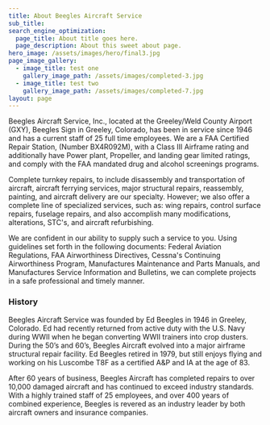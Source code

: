 ```yaml
---
title: About Beegles Aircraft Service
sub_title: 
search_engine_optimization:
  page_title: About title goes here.
  page_description: About this sweet about page.
hero_image: /assets/images/hero/final3.jpg
page_image_gallery:
  - image_title: test one
    gallery_image_path: /assets/images/completed-3.jpg
  - image_title: test two
    gallery_image_path: /assets/images/completed-7.jpg
layout: page
---
```


Beegles Aircraft Service, Inc., located at the Greeley/Weld County Airport (GXY), Beegles Sign in Greeley, Colorado, has been in service since 1946 and has a current staff of 25 full time employees. We are a FAA Certified Repair Station, (Number BX4R092M), with a Class III Airframe rating and additionally have Power plant, Propeller, and landing gear limited ratings, and comply with the FAA mandated drug and alcohol screenings programs.

Complete turnkey repairs, to include disassembly and transportation of aircraft, aircraft ferrying services, major structural repairs, reassembly, painting, and aircraft delivery are our specialty. However; we also offer a complete line of specialized services, such as: wing repairs, control surface repairs, fuselage repairs, and also accomplish many modifications, alterations, STC's, and aircraft refurbishing.&nbsp;

We are confident in our ability to supply such a service to you. Using guidelines set forth in the following documents: Federal Aviation Regulations, FAA Airworthiness Directives, Cessna's Continuing Airworthiness Program, Manufactures Maintenance and Parts Manuals, and Manufactures Service Information and Bulletins, we can complete projects in a safe professional and timely manner.

### History

Beegles Aircraft Service was founded by Ed Beegles in 1946 in Greeley, Colorado. Ed had recently returned from active duty with the U.S. Navy during WWII when he began converting WWII trainers into crop dusters. During the 50’s and 60’s, Beegles Aircraft evolved into a major airframe structural repair facility. Ed Beegles retired in 1979, but still enjoys flying and working on his Luscombe T8F as a certified A&P and IA at the age of 83.

After 60 years of business, Beegles Aircraft has completed repairs to over 10,000 damaged aircraft and has continued to exceed industry standards. With a highly trained staff of 25 employees, and over 400 years of combined experience, Beegles is revered as an industry leader by both aircraft owners and insurance companies.